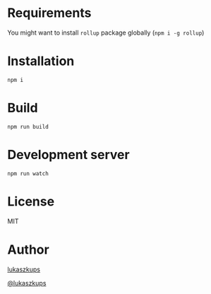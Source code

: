 # Requirements

You might want to install `rollup` package globally (`npm i -g rollup`)

# Installation

```
npm i
```

# Build

```
npm run build
```

# Development server

```
npm run watch
```

# License

MIT

# Author

[lukaszkups](https://lukaszkups.net)

[@lukaszkups](https://twitter.com/lukaszkups)